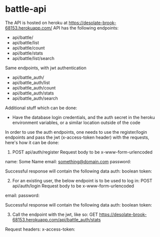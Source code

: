 # battle-api

The API is hosted on heroku at https://desolate-brook-68153.herokuapp.com/
API has the following endpoints:

- api/battle/
- api/battle/list
- api/battle/count
- api/battle/stats
- api/battle/list/search

Same endpoints, with jwt authentication
- api/battle_auth/
- api/battle_auth/list
- api/battle_auth/count
- api/battle_auth/stats
- api/battle_auth/search

Additional stuff which can be done:
- Have the database login credentials, and the auth secret in the heroku environment variables, or a similar location outside of the code

In order to use the auth endpoints, one needs to use the register/login endpoints and pass the jwt (x-access-token header) with the requests, here's how it can be done:

1. POST api/auth/register
  Request body to be x-www-form-urlencoded

  name: Some Name
  email: something@domain.com
  password: <password>

  Successful response will contain the following data
  auth: boolean
  token: <token>

2. For an existing user, the below endpoint is to be used to log in:
  POST api/auth/login
  Request body to be x-www-form-urlencoded

  email: <registered email id>
  password: <password>

  Successful response will contain the following data
  auth: boolean
  token: <token>


3. Call the endpoint with the jwt, like so:
 GET https://desolate-brook-68153.herokuapp.com/api/battle_auth/stats

 Request headers:
 x-access-token: <token>